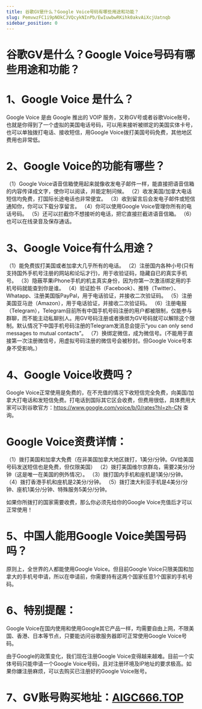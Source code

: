 ```yaml
---
title: 谷歌GV是什么？Google Voice号码有哪些用途和功能？
slug: PemvwzFC1i9pNOkCJVQcykNInPb/EwIuwbwRKihk0akvAiXcjUatnqb
sidebar_position: 0
---
```



# 谷歌GV是什么？Google Voice号码有哪些用途和功能？

# 1、Google Voice 是什么？

Google Voice 是由 Google 推出的 VOIP 服务，又称GV号或者谷歌Voice账号，也就是你得到了一个虚拟的美国电话号码，可以用来接听被绑定的美国实体卡号，也可以单独拨打电话、接收短信，用Google Voice拨打美国号码免费，其他地区费用也非常低。

# 2、Google Voice的功能有哪些？

（1）Google Voice语音信箱使用起来就像收发电子邮件一样，能直接把语音信箱的内容传译成文字，使你可以阅读，并能定制问候。
（2）收发美国/加拿大电话短信均免费，打国际长途电话也非常便宜。
（3）收到留言后会发电子邮件或短信通知你，你可以下载分享留言。
（4）你可以使用Google Voice管理你所有的电话号码。
（5）还可以拦截你不想接听的电话，把它直接拦截进语音信箱。
（6）也可以在线录音及保存通话。

# 3、Google Voice有什么用途？

（1）能免费拔打美国或者加拿大几乎所有的电话。
（2）注册国内各种小号(只有支持国外手机号注册的网站和论坛才行)，用于收验证码，隐藏自已的真实手机号。
（3）隐蔽苹果iPhone手机的机主真实身份，因为你第一次激活绑定用的手机号码就能查到你是谁。
（4）验证脸书（Facebook）、推特（Twitter）、Whatapp、注册美国版PayPal，用于电话验证，并接收二次验证码。
（5）注册美国亚马逊（Amazon），用于电话验证，并接收二次验证码。
（6）注册电报（Telegram），Telegram目前所有中国手机号码注册的用户都被限制，仅能参与群聊，而不能主动私聊别人。用GV号码注册或者换绑为GV号码就可以解除这个限制。默认情况下中国手机号码注册的Telegram发消息会提示“you can only send messages to mutual contacts”。
（7）换绑定微信，成为微信号。(不能用于直接第一次注册微信号，用虚拟号码注册的微信号会被秒封。但Google Voice号本身不受影响。）

# 4、Google Voice收费吗？

Google Voice正常使用是免费的，在不充值的情况下收短信完全免费，向美国/加拿大打电话和发短信免费。打电话到国际其它区会收费，但费用很低，具体费用大家可以到谷歌官方：https://www.google.com/voice/b/0/rates?hl=zh-CN 查询。

# Google Voice资费详情：

（1）拨打美国和加拿大免费（在非美国加拿大地区拨打，1美分/分钟。GV给美国号码发送短信也是免费，但仅限美国）
（2）拨打美国维尔京群岛，需要2美分/分钟（这是唯一在美国的例外情况）。
（3）拨打国内手机和座机是1美分/分钟。
（4）拨打香港手机和座机是2美分/分钟。
（5）拨打澳大利亚手机是4美分/分钟、座机1美分/分钟、特殊服务5美分/分钟。

如果你所拨打的国家需要收费，那么你必须先给你的Google Voice充值后才可以正常使用！

# 5、中国人能用Google Voice美国号码吗？

原则上，全世界的人都能使用Google Voice。但目前Google Voice只限美国和加拿大的手机号申请，所以在申请前，你需要持有这两个国家任意1个国家的手机号码。

# 6、特别提醒：

Google Voice在国内使用和使用Google其它产品一样，均需要自由上网，不限美国、香港、日本等节点，只要能访问谷歌服务器即可正常使用Google Voice号码。

由于Google的政策变化，我们现在注册Google Voice变得越来越难。目前一个实体号码只能申请一个Google Voice号码，且对注册环境及IP地址的要求极高。如果你嫌注册麻烦，可以去购买已注册好的Google Voice账号。

# 7、GV账号购买地址：[AIGC666.TOP](https://aigc666.top/)

